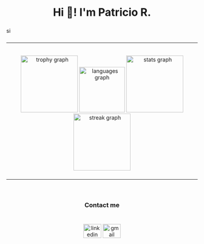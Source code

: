 <h1 align="center">Hi 👋! I'm Patricio R.</h1>

###

<!-- <p align="center">I'm mainly focused on <b>Python</b>  and <b>JavaScript</b> , but I'm always looking for new opportunities to learn new things.<br>I'm willing to collaborate on projects and help people in any programming language and problem that may arise.</p> -->
<p>si</p>

### <hr>

<br clear="both">

<div align="center">
  <img src="https://github-profile-trophy.vercel.app?username=patooromero&" height="150" alt="trophy graph"  />
  <img src="https://github-readme-stats.vercel.app/api/top-langs?username=patooromero&locale=es&hide_title=false&layout=compact&card_width=320&langs_count=6&theme=dracula&hide_border=false" height="120" alt="languages graph"  />
  <img src="https://github-readme-stats.vercel.app/api?username=patooromero&hide_title=false&hide_rank=false&show_icons=true&include_all_commits=true&count_private=true&disable_animations=false&theme=dracula&locale=es&hide_border=false" height="150" alt="stats graph"  />
  <img src="https://streak-stats.demolab.com?user=patooromero&locale=es&mode=daily&theme=dracula&hide_border=false&border_radius=5" height="150" alt="streak graph"  />
</div>

### <hr>

<br clear="both">

<h3 align="center">Contact me</h3>

### 

<br clear="both">

<div align="center">
  <img src="https://raw.githubusercontent.com/maurodesouza/profile-readme-generator/master/src/assets/icons/social/linkedin/default.svg" width="47" height="37"  alt="linkedin logo"  />
  <img src="https://raw.githubusercontent.com/maurodesouza/profile-readme-generator/master/src/assets/icons/social/gmail/default.svg" width="47" height="37" alt="gmail logo"  />
</div>

###
<!---
patooromero/patooromero is a ✨ special ✨ repository because its `README.md` (this file) appears on your GitHub profile.
You can click the Preview link to take a look at your changes.
--->
